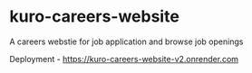 # kuro-careers-website
A careers webstie for job application and browse job openings 

Deployment - https://kuro-careers-website-v2.onrender.com
